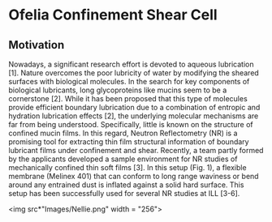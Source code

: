 # Ofelia Confinement Shear Cell

## Motivation

Nowadays, a significant research effort is devoted to aqueous lubrication [1]. 
Nature overcomes the poor lubricity of water by modifying the sheared surfaces 
with biological molecules. In the search for key components of biological lubricants, 
long glycoproteins like mucins seem to be a cornerstone [2]. While it has been 
proposed that this type of molecules provide efficient boundary lubrication due 
to a combination of entropic and hydration lubrication effects [2], 
the underlying molecular mechanisms are far from being understood. 
Specifically, little is known on the structure of confined mucin films. 
In this regard, Neutron Reflectometry (NR) is a promising tool for 
extracting thin film structural information of boundary lubricant 
films under confinement and shear. Recently, a team partly formed 
by the applicants developed a sample environment for NR studies 
of mechanically confined thin soft films [3]. In this setup (Fig. 1), 
a flexible membrane (Melinex 401) that can conform to long range 
waviness or bend around any entrained dust is inflated against 
a solid hard surface. This setup has been successfully used 
for several NR studies at ILL [3-6]. 

<img src*"Images/Nellie.png" width = "256">

